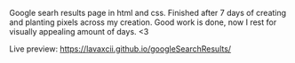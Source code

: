 Google searh results page in html and css.
Finished after 7 days of creating and planting pixels across my creation. Good work is done, now I rest for visually appealing amount of days. <3

Live preview: https://lavaxcii.github.io/googleSearchResults/